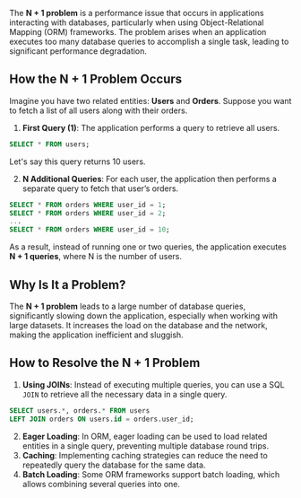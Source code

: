 The **N + 1 problem** is a performance issue that occurs in applications interacting with databases, particularly when using Object-Relational Mapping (ORM) frameworks. The problem arises when an application executes too many database queries to accomplish a single task, leading to significant performance degradation.

## How the N + 1 Problem Occurs

Imagine you have two related entities: **Users** and **Orders**. Suppose you want to fetch a list of all users along with their orders.

1. **First Query (1)**: The application performs a query to retrieve all users.

```sql
SELECT * FROM users;
```

Let's say this query returns 10 users.

2. **N Additional Queries**: For each user, the application then performs a separate query to fetch that user’s orders.

```sql
SELECT * FROM orders WHERE user_id = 1;
SELECT * FROM orders WHERE user_id = 2;
...
SELECT * FROM orders WHERE user_id = 10;
```

As a result, instead of running one or two queries, the application executes **N + 1 queries**, where N is the number of users.

## Why Is It a Problem?

The **N + 1 problem** leads to a large number of database queries, significantly slowing down the application, especially when working with large datasets. It increases the load on the database and the network, making the application inefficient and sluggish.

## How to Resolve the N + 1 Problem

1. **Using JOINs**: Instead of executing multiple queries, you can use a SQL `JOIN` to retrieve all the necessary data in a single query.

```sql
SELECT users.*, orders.* FROM users
LEFT JOIN orders ON users.id = orders.user_id;
```

2. **Eager Loading**: In ORM, eager loading can be used to load related entities in a single query, preventing multiple database round trips.
3. **Caching**: Implementing caching strategies can reduce the need to repeatedly query the database for the same data.
4. **Batch Loading**: Some ORM frameworks support batch loading, which allows combining several queries into one.